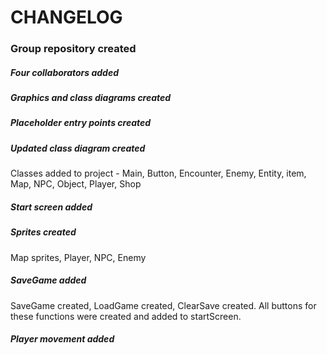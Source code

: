# CHANGELOG

### Group repository created
##### Four collaborators added
##### Graphics and class diagrams created
##### Placeholder entry points created
##### Updated class diagram created 
Classes added to project - Main, Button, Encounter, Enemy, Entity, item, Map, NPC, Object, Player, Shop
##### Start screen added
##### Sprites created
Map sprites, Player, NPC, Enemy
##### SaveGame added
SaveGame created, LoadGame created, ClearSave created. All buttons for these functions were created and added to startScreen.
##### Player movement added


